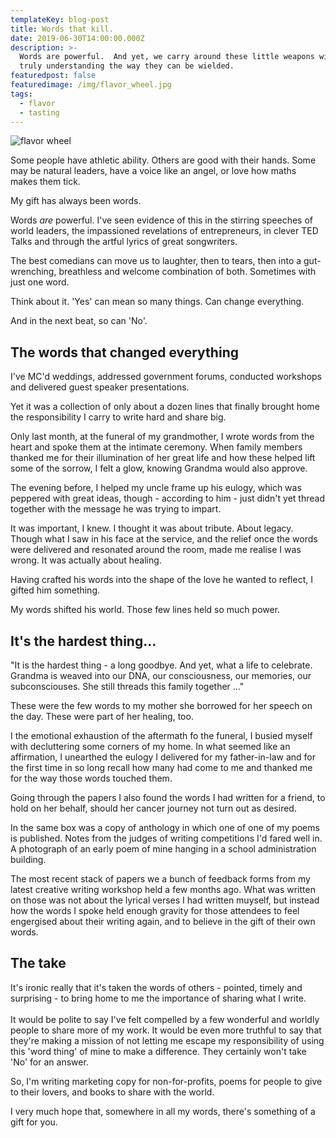 ```yaml
---
templateKey: blog-post
title: Words that kill.
date: 2019-06-30T14:00:00.000Z
description: >-
  Words are powerful.  And yet, we carry around these little weapons without
  truly understanding the way they can be wielded.  
featuredpost: false
featuredimage: /img/flavor_wheel.jpg
tags:
  - flavor
  - tasting
---
```

![flavor wheel](/img/flavor_wheel.jpg)

Some people have athletic ability. Others are good with their hands. Some may be natural leaders, have a voice like an angel, or love how maths makes them tick.

My gift has always been words. 

Words _are_ powerful. I've seen evidence of this in the stirring speeches of world leaders, the impassioned revelations of entrepreneurs, in clever TED Talks and through the artful lyrics of great songwriters.

The best comedians can move us to laughter, then to tears, then into a gut-wrenching, breathless and welcome combination of both. Sometimes with just one word.

Think about it. 'Yes' can mean so many things. Can change everything. 

And in the next beat, so can 'No'. 

## The words that changed everything

I've MC'd weddings, addressed government forums, conducted workshops and delivered guest speaker presentations. 

Yet it was a collection of only about a dozen lines that finally brought home the responsibility I carry to write hard and share big.  

Only last month, at the funeral of my grandmother, I wrote words from the heart and spoke them at the intimate ceremony.  When family members thanked me for their illumination of her great life and how these helped lift some of the sorrow, I felt a glow, knowing Grandma would also approve. 

The evening before, I helped my uncle frame up his eulogy, which was peppered with great ideas, though - according to him - just didn't yet thread together with the message he was trying to impart. 

It was important, I knew. I thought it was about tribute. About legacy. Though what I saw in his face at the service, and the relief once the words were delivered and resonated around the room, made me realise I was wrong. It was actually about healing. 

Having crafted his words into the shape of the love he wanted to reflect, I gifted him something.

My words shifted his world. Those few lines held so much power. 



## It's the hardest thing...

"It is the hardest thing - a long goodbye. And yet, what a life to celebrate. Grandma is weaved into our DNA, our consciousness, our memories, our subconsciouses. She still threads this family together ..."

These were the few words to my mother she borrowed for her speech on the day.  These were part of her healing, too.

I the emotional exhaustion of the aftermath fo the funeral, I busied myself with decluttering some corners of my home. In what seemed like an affirmation, I unearthed the eulogy I delivered for my father-in-law and for the first time in so long recall how many had come to me and thanked me for the way those words touched them. 

Going through the papers I also found the words I had written for a friend, to hold on her behalf, should her cancer journey not turn out as desired.  

In the same box was a copy of anthology in which one of one of my poems is published. Notes from the judges of writing competitions I'd fared well in. A photograph of an early poem of mine hanging in a school administration building. 

The most recent stack of papers we a bunch of feedback forms from my latest creative writing workshop held a few months ago. What was written on those was not about the lyrical verses I had written muyself, but instead how the words I spoke held enough gravity for those attendees to feel engergised about their writing again, and to believe in the gift of their own words. 



## The take

It's ironic really that it's taken the words of others - pointed, timely and surprising - to bring home to me the importance of sharing what I write. \
\
It would be polite to say I've felt compelled by a few wonderful and worldly people to share more of my work.  It would be even more truthful to say that they're making a mission of not letting me escape my responsibility of using this 'word thing' of mine to make a difference. They certainly won't take 'No' for an answer. 

So, I'm writing marketing copy for non-for-profits, poems for people to give to their lovers, and books to share with the world. 

I very much hope that, somewhere in all my words, there's something of a gift for you.

